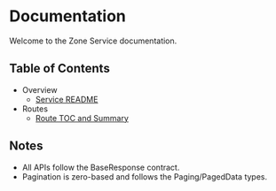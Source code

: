 # Documentation

Welcome to the Zone Service documentation.

## Table of Contents

- Overview
  - [Service README](../README.md)
- Routes
  - [Route TOC and Summary](./route/README.md)

## Notes

- All APIs follow the BaseResponse<T> contract.
- Pagination is zero-based and follows the Paging/PagedData types.
